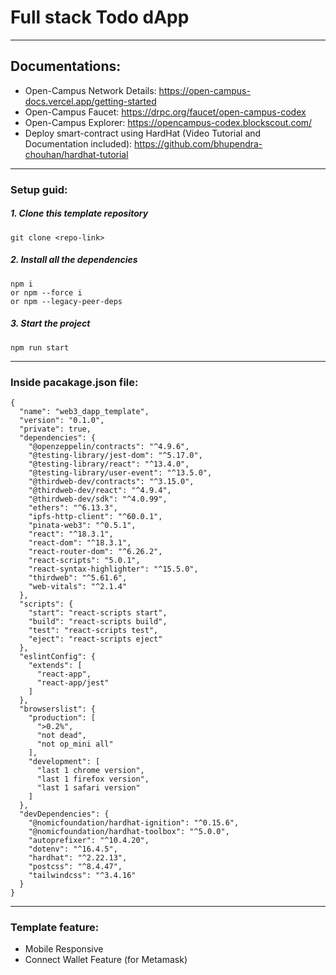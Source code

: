 # Full stack Todo dApp

---
## Documentations:

- Open-Campus Network Details: https://open-campus-docs.vercel.app/getting-started
- Open-Campus Faucet: https://drpc.org/faucet/open-campus-codex
- Open-Campus Explorer: https://opencampus-codex.blockscout.com/
- Deploy smart-contract using HardHat (Video Tutorial and Documentation included): https://github.com/bhupendra-chouhan/hardhat-tutorial

---

### Setup guid:
##### 1. Clone this template repository
```
git clone <repo-link>
```
##### 2. Install all the dependencies
```
npm i
or npm --force i
or npm --legacy-peer-deps
```

##### 3. Start the project
```
npm run start
```

---
### Inside pacakage.json file:
```
{
  "name": "web3_dapp_template",
  "version": "0.1.0",
  "private": true,
  "dependencies": {
    "@openzeppelin/contracts": "^4.9.6",
    "@testing-library/jest-dom": "^5.17.0",
    "@testing-library/react": "^13.4.0",
    "@testing-library/user-event": "^13.5.0",
    "@thirdweb-dev/contracts": "^3.15.0",
    "@thirdweb-dev/react": "^4.9.4",
    "@thirdweb-dev/sdk": "^4.0.99",
    "ethers": "^6.13.3",
    "ipfs-http-client": "^60.0.1",
    "pinata-web3": "^0.5.1",
    "react": "^18.3.1",
    "react-dom": "^18.3.1",
    "react-router-dom": "^6.26.2",
    "react-scripts": "5.0.1",
    "react-syntax-highlighter": "^15.5.0",
    "thirdweb": "^5.61.6",
    "web-vitals": "^2.1.4"
  },
  "scripts": {
    "start": "react-scripts start",
    "build": "react-scripts build",
    "test": "react-scripts test",
    "eject": "react-scripts eject"
  },
  "eslintConfig": {
    "extends": [
      "react-app",
      "react-app/jest"
    ]
  },
  "browserslist": {
    "production": [
      ">0.2%",
      "not dead",
      "not op_mini all"
    ],
    "development": [
      "last 1 chrome version",
      "last 1 firefox version",
      "last 1 safari version"
    ]
  },
  "devDependencies": {
    "@nomicfoundation/hardhat-ignition": "^0.15.6",
    "@nomicfoundation/hardhat-toolbox": "^5.0.0",
    "autoprefixer": "^10.4.20",
    "dotenv": "^16.4.5",
    "hardhat": "^2.22.13",
    "postcss": "^8.4.47",
    "tailwindcss": "^3.4.16"
  }
}

```

---
### Template feature:
- Mobile Responsive
- Connect Wallet Feature (for Metamask)
